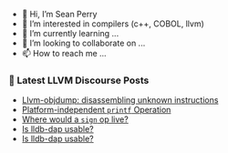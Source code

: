 - 👋 Hi, I’m Sean Perry
- 👀 I’m interested in compilers (c++, COBOL, llvm)
- 🌱 I’m currently learning ...
- 💞️ I’m looking to collaborate on ...
- 📫 How to reach me ...

<!---
s66perry/s66perry is a ✨ special ✨ repository because its `README.md` (this file) appears on your GitHub profile.
You can click the Preview link to take a look at your changes.
--->
### 📕 Latest LLVM Discourse Posts

<!-- DISCOURSE-LLVM:START -->
- [Llvm-objdump: disassembling unknown instructions](https://discourse.llvm.org/t/llvm-objdump-disassembling-unknown-instructions/87325#post_1)
- [Platform-independent `printf` Operation](https://discourse.llvm.org/t/platform-independent-printf-operation/87262?page=2#post_22)
- [Where would a `sign` op live?](https://discourse.llvm.org/t/where-would-a-sign-op-live/87267#post_8)
- [Is lldb-dap usable?](https://discourse.llvm.org/t/is-lldb-dap-usable/87320#post_3)
- [Is lldb-dap usable?](https://discourse.llvm.org/t/is-lldb-dap-usable/87320#post_2)
<!-- DISCOURSE-LLVM:END -->
